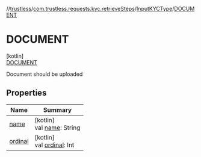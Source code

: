 //[trustless](../../../../index.md)/[com.trustless.requests.kyc.retrieveSteps](../../index.md)/[InputKYCType](../index.md)/[DOCUMENT](index.md)

# DOCUMENT

[kotlin]\
[DOCUMENT](index.md)

Document should be uploaded

## Properties

| Name | Summary |
|---|---|
| [name](index.md#-372974862%2FProperties%2F-1818097539) | [kotlin]<br>val [name](index.md#-372974862%2FProperties%2F-1818097539): String |
| [ordinal](index.md#-739389684%2FProperties%2F-1818097539) | [kotlin]<br>val [ordinal](index.md#-739389684%2FProperties%2F-1818097539): Int |
